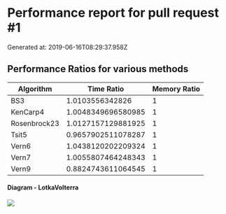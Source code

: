 # Performance report for pull request #1 

 Generated at: 2019-06-16T08:29:37.958Z

## Performance Ratios for various methods

 Algorithm | Time Ratio | Memory Ratio 
 --- | --- | --- 
 BS3 | 1.0103556342826 | 1 
 KenCarp4 | 1.0048349696580985 | 1 
 Rosenbrock23 | 1.0127157129881925 | 1 
 Tsit5 | 0.9657902511078287 | 1 
 Vern6 | 1.0438120202209324 | 1 
 Vern7 | 1.0055807464248343 | 1 
 Vern9 | 0.8824743611064545 | 1 


#### Diagram - LotkaVolterra

![](https://i.imgur.com/qcv8mOc.png)

